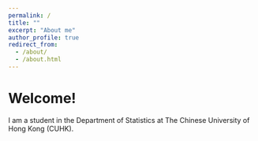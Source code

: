 ```yaml
---
permalink: /
title: ""
excerpt: "About me"
author_profile: true
redirect_from: 
  - /about/
  - /about.html
---
```



# Welcome!

I am a student in the Department of Statistics at The Chinese University of Hong Kong (CUHK).
